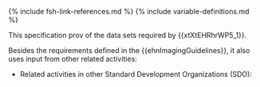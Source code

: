 {% include fsh-link-references.md %}
{% include variable-definitions.md %}

This specification prov of the data sets required by {{xtXtEHRhrWP5_1}}.

Besides the requirements defined in the {{ehnImagingGuidelines}}, it also uses input from other related activities:

* Related activities in other Standard Development Organizations (SDO):

  